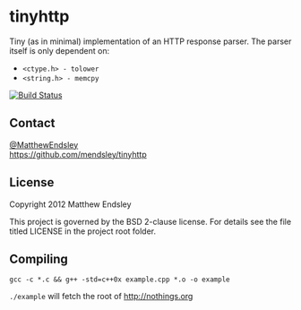 tinyhttp
========
Tiny (as in minimal) implementation of an HTTP response parser. The parser
itself is only dependent on:
* `<ctype.h> - tolower`
* `<string.h> - memcpy`

[![Build Status](https://api.travis-ci.org/mendsley/tinyhttp.png)](http://travis-ci.org/mendsley/tinyhttp)

Contact
-------
[@MatthewEndsley](https://twitter.com/#!/MatthewEndsley)  
<https://github.com/mendsley/tinyhttp>

License
-------
Copyright 2012 Matthew Endsley

This project is governed by the BSD 2-clause license. For details see the file
titled LICENSE in the project root folder.

Compiling
---------
`gcc -c *.c && g++ -std=c++0x example.cpp *.o -o example`

`./example` will fetch the root of <http://nothings.org>
